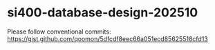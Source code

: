 # si400-database-design-202510

Please follow conventional commits:
https://gist.github.com/qoomon/5dfcdf8eec66a051ecd85625518cfd13


